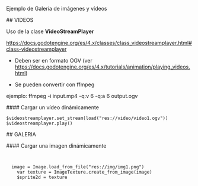 
Ejemplo de Galería de imágenes y vídeos


## VIDEOS

Uso de la clase **VideoStreamPlayer** 

https://docs.godotengine.org/es/4.x/classes/class_videostreamplayer.html#class-videostreamplayer

* Deben ser en formato OGV (ver https://docs.godotengine.org/es/4.x/tutorials/animation/playing_videos.html)

* Se pueden convertir con ffmpeg

ejemplo: ffmpeg -i input.mp4 -q:v 6 -q:a 6 output.ogv


#### Cargar un vídeo dinámicamente 

```
$videostreamplayer.set_stream(load("res://video/video1.ogv"))
$videostreamplayer.play()
```




## GALERIA


#### Cargar una imagen dinámicamente 

```
 

  image = Image.load_from_file("res://img/img1.png")
	var texture = ImageTexture.create_from_image(image)
	$sprite2d = texture
```



